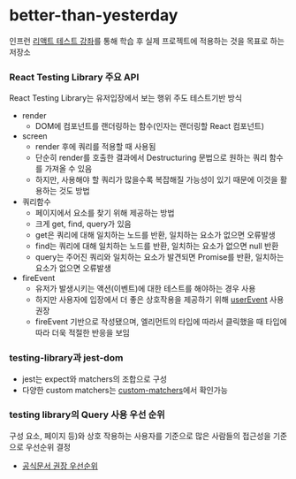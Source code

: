 # better-than-yesterday

인프런 [리액트 테스트 강좌](https://www.inflearn.com/course/%EB%94%B0%EB%9D%BC%ED%95%98%EB%8A%94-%EB%A6%AC%EC%95%A1%ED%8A%B8-%ED%85%8C%EC%8A%A4%ED%8A%B8)를 통해 학습 후 실제 프로젝트에 적용하는 것을 목표로 하는 저장소

### React Testing Library 주요 API

React Testing Library는 유저입장에서 보는 행위 주도 테스트기반 방식

- render
  - DOM에 컴포넌트를 랜더링하는 함수(인자는 랜더링할 React 컴포넌트)
- screen
  - render 후에 쿼리를 적용할 때 사용됨
  - 단순히 render를 호출한 결과에서 Destructuring 문법으로 원하는 쿼리 함수를 가져올 수 있음
  - 하지만, 사용해야 할 쿼리가 많을수록 복잡해질 가능성이 있기 때문에 이것을 활용하는 것도 방법
- 쿼리함수
  - 페이지에서 요소를 찾기 위해 제공하는 방법
  - 크게 get, find, query가 있음
  - get은 쿼리에 대해 일치하는 노드를 반환, 일치하는 요소가 없으면 오류발생
  - find는 쿼리에 대해 일치하는 노드를 반환, 일치하는 요소가 없으면 null 반환
  - query는 주어진 쿼리와 일치하는 요소가 발견되면 Promise를 반환, 일치하는 요소가 없으면 오류발생
- fireEvent
  - 유저가 발생시키는 액션(이벤트)에 대한 테스트를 해야하는 경우 사용
  - 하지만 사용자에 입장에서 더 좋은 상호작용을 제공하기 위해 [userEvent](https://testing-library.com/docs/ecosystem-user-event) 사용권장
  - fireEvent 기반으로 작성됐으며, 엘리먼트의 타입에 따라서 클릭했을 때 타입에 따라 더욱 적절한 반응을 보임

### testing-library과 jest-dom

- jest는 expect와 matchers의 조합으로 구성
- 다양한 custom matchers는 [custom-matchers](https://github.com/testing-library/jest-dom#custom-matchers)에서 확인가능

### testing library의 Query 사용 우선 순위

구성 요소, 페이지 등)와 상호 작용하는 사용자를 기준으로 많은 사람들의 접근성을 기준으로 우선순위 결정

- [공식문서 권장 우선순위](https://testing-library.com/docs/queries/about/#priority)

